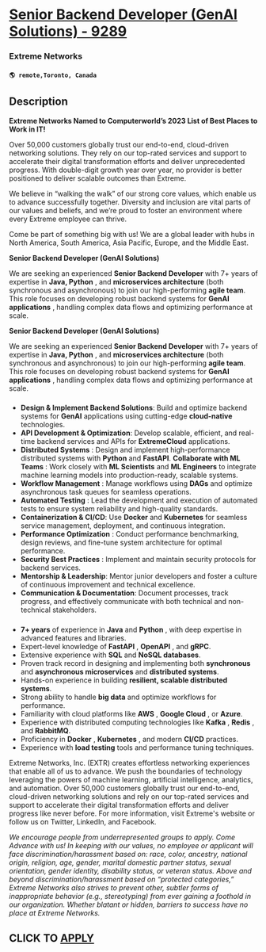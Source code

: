 # [Senior Backend Developer (GenAI Solutions) - 9289](https://www.remotewlb.com/apply/senior-backend-developer-genai-solutions-9289)  
### Extreme Networks  
#### `🌎 remote,Toronto, Canada`  

## Description

 **Extreme Networks Named to Computerworld’s 2023 List of Best Places to Work in IT!**

  

Over 50,000 customers globally trust our end-to-end, cloud-driven networking solutions. They rely on our top-rated services and support to accelerate their digital transformation efforts and deliver unprecedented progress. With double-digit growth year over year, no provider is better positioned to deliver scalable outcomes than Extreme.

  

We believe in “walking the walk” of our strong core values, which enable us to advance successfully together. Diversity and inclusion are vital parts of our values and beliefs, and we’re proud to foster an environment where every Extreme employee can thrive.

  

Come be part of something big with us! We are a global leader with hubs in North America, South America, Asia Pacific, Europe, and the Middle East.

  

 **Senior Backend Developer (GenAI Solutions)**

  

We are seeking an experienced **Senior Backend Developer** with 7+ years of expertise in **Java, Python** , and **microservices architecture** (both synchronous and asynchronous) to join our high-performing **agile team**. This role focuses on developing robust backend systems for **GenAI applications** , handling complex data flows and optimizing performance at scale.

  

 **Senior Backend Developer (GenAI Solutions)**

  

We are seeking an experienced **Senior Backend Developer** with 7+ years of expertise in **Java, Python** , and **microservices architecture** (both synchronous and asynchronous) to join our high-performing **agile team**. This role focuses on developing robust backend systems for **GenAI applications** , handling complex data flows and optimizing performance at scale.

  

###

*  **Design & Implement Backend Solutions**: Build and optimize backend systems for **GenAI** applications using cutting-edge **cloud-native** technologies.
*  **API Development & Optimization**: Develop scalable, efficient, and real-time backend services and APIs for **ExtremeCloud** applications.
*  **Distributed Systems** : Design and implement high-performance distributed systems with **Python** and **FastAPI**. **Collaborate with ML Teams** : Work closely with **ML Scientists** and **ML Engineers** to integrate machine learning models into production-ready, scalable systems. 
* **Workflow Management** : Manage workflows using **DAGs** and optimize asynchronous task queues for seamless operations.
*  **Automated Testing** : Lead the development and execution of automated tests to ensure system reliability and high-quality standards.
*  **Containerization & CI/CD**: Use **Docker** and **Kubernetes** for seamless service management, deployment, and continuous integration.
*  **Performance Optimization** : Conduct performance benchmarking, design reviews, and fine-tune system architecture for optimal performance.
*  **Security Best Practices** : Implement and maintain security protocols for backend services.
*  **Mentorship & Leadership**: Mentor junior developers and foster a culture of continuous improvement and technical excellence.
*  **Communication & Documentation**: Document processes, track progress, and effectively communicate with both technical and non-technical stakeholders.

  

###

*  **7+ years** of experience in **Java** and **Python** , with deep expertise in advanced features and libraries.
* Expert-level knowledge of **FastAPI** , **OpenAPI** , and **gRPC**.
* Extensive experience with **SQL** and **NoSQL databases**.
* Proven track record in designing and implementing both **synchronous** and **asynchronous microservices** and **distributed systems**.
* Hands-on experience in building **resilient, scalable distributed systems**.
* Strong ability to handle **big data** and optimize workflows for performance.
* Familiarity with cloud platforms like **AWS** , **Google Cloud** , or **Azure**.
* Experience with distributed computing technologies like **Kafka** , **Redis** , and **RabbitMQ**.
* Proficiency in **Docker** , **Kubernetes** , and modern **CI/CD** practices.
* Experience with **load testing** tools and performance tuning techniques.

  

Extreme Networks, Inc. (EXTR) creates effortless networking experiences that enable all of us to advance. We push the boundaries of technology leveraging the powers of machine learning, artificial intelligence, analytics, and automation. Over 50,000 customers globally trust our end-to-end, cloud-driven networking solutions and rely on our top-rated services and support to accelerate their digital transformation efforts and deliver progress like never before. For more information, visit Extreme's website or follow us on Twitter, LinkedIn, and Facebook.

  

 _We encourage people from underrepresented groups to apply. Come Advance with us! In keeping with our values, no employee or applicant will face discrimination/harassment based on: race, color, ancestry, national origin, religion, age, gender, marital domestic partner status, sexual orientation, gender identity, disability status, or veteran status. Above and beyond discrimination/harassment based on “protected categories,” Extreme Networks also strives to prevent other, subtler forms of inappropriate behavior (e.g., stereotyping) from ever gaining a foothold in our organization. Whether blatant or hidden, barriers to success have no place at Extreme Networks._

  
## CLICK TO [APPLY](https://www.remotewlb.com/apply/senior-backend-developer-genai-solutions-9289)

